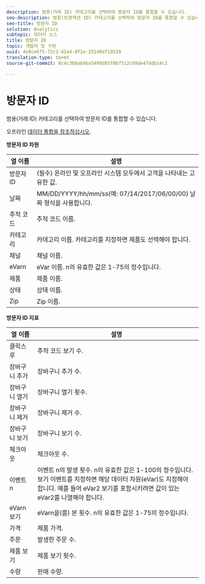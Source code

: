 ```yaml
---
description: 범용(거래 ID) 카테고리를 선택하여 방문자 ID를 통합할 수 있습니다.
seo-description: 범용(트랜잭션 ID) 카테고리를 선택하여 방문자 ID를 통합할 수 있습니다.
seo-title: 방문자 ID
solution: Analytics
subtopic: 데이터 소스
title: 방문자 ID
topic: 개발자 및 구현
uuid: 4e9ce675-72c2-42a4-8f2e-25140df19539
translation-type: tm+mt
source-git-commit: 8c4c368a84ba5499d85f0b7512c99de47ddb14c2

---
```



# 방문자 ID

범용(거래 ID) 카테고리를 선택하여 방문자 ID를 통합할 수 있습니다.

오프라인 [데이터 통합을 참조하십시오](/help/import/c-data-sources/datasrc-integrating-offline-data.md).

<p class="head"> <b>방문자 ID 차원</b> </p>

| 열 이름 | 설명 |
|--- |--- |
| 방문자 ID | (필수) 온라인 및 오프라인 시스템 모두에서 고객을 나타내는 고유한 값. |
| 날짜 | MM/DD/YYYY/hh/mm/ss(예: 07/14/2017/06/00/00) 날짜 형식을 사용합니다. |
| 추적 코드 | 추적 코드 이름. |
| 카테고리 | 카테고리 이름.  카테고리를 지정하면 제품도 선택해야 합니다. |
| 채널 | 채널 이름. |
| eVarn | eVar 이름. n의 유효한 값은 1-75의 정수입니다. |
| 제품 | 제품 이름. |
| 상태 | 상태 이름. |
| Zip | Zip 이름. |

**방문자 ID 지표**

| 열 이름 | 설명 |
|--- |--- |
| 클릭스루 | 추적 코드 보기 수. |
| 장바구니 추가 | 장바구니 추가 수. |
| 장바구니 열기 | 장바구니 열기 횟수. |
| 장바구니 제거 | 장바구니 제거 수. |
| 장바구니 보기 | 장바구니 보기 수. |
| 체크아웃 | 체크아웃 수. |
| 이벤트 n | 이벤트 n의 발생 횟수. n의 유효한 값은 1-100의 정수입니다.  보기 이벤트를 지정하면 해당 데이터 차원(eVar)도 지정해야 합니다. 예를 들어 eVar2 보기를 포함시키려면 값이 있는 eVar2를 나열해야 합니다. |
| eVarn 보기 | eVarn을(를) 본 횟수. n의 유효한 값은 1-75의 정수입니다. |
| 가격 | 제품 가격.  |
| 주문 | 발생한 주문 수. |
| 제품 보기 | 제품 보기 횟수. |
| 수량 | 판매 수량. |
